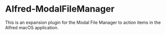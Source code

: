 # Alfred-ModalFileManager
This is an expansion plugin for the Modal File Manager to action items in the Alfred macOS application.
